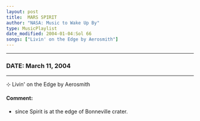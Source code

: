 ```yaml
---
layout: post
title:  MARS SPIRIT
author: "NASA: Music to Wake Up By"
type: MusicPlaylist
date_modified: 2004-01-04:Sol 66
songs: ["Livin' on the Edge by Aerosmith"]
---
```


----
### DATE: March 11, 2004
----
⊹ Livin' on the Edge by Aerosmith

#### Comment:
* since Spirit is at the edge of Bonneville crater.



<br/>
<center>
	<a target="_blank"
	   href="https://twitter.com/intent/tweet?hashtags=Space,NASA,Playlist,NASAWakeupCalls,SpaceProgram&text={{ page.author}}, '{{ page.songs.first }}' {{ page.title }}, {{ page.date | date: '%B %d, %Y' }}. {{ site.url }}{{ page.url }} @nasawakeupcalls">
	   <i class="fab fa-twitter" alt="Tweet this page" style="font-size: 1.3em;"></i>
	</a>
	&nbsp; 	<i class="fas fa-user-astronaut" style="font-size: 1.5em;"></i> &nbsp;
    <a type="amzn" search="'Livin' on the Edge by Aerosmith'" category="popular music">
        <i class="fab fa-amazon" style="font-size: 1.3em;"></i>
    </a>
</center>
